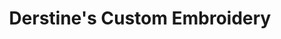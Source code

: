 ---
title: "Derstine's Custom Embroidery"
url: /telford/derstines-custom-embroidery/
shop: Allgemein
---